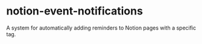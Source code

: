 # notion-event-notifications
A system for automatically adding reminders to Notion pages with a specific tag.
